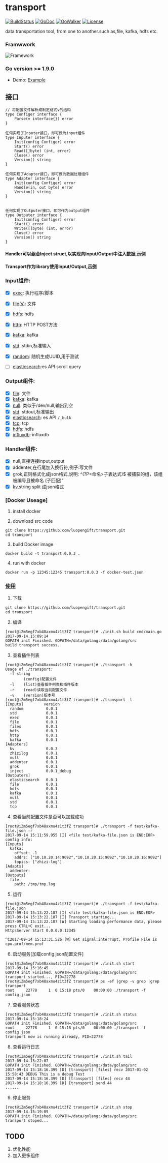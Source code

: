 # transport

[![BuildStatus](https://travis-ci.org/luopengift/transport.svg?branch=master)](https://travis-ci.org/luopengift/transport)
[![GoDoc](https://godoc.org/github.com/luopengift/transport?status.svg)](https://godoc.org/github.com/luopengift/transport)
[![GoWalker](https://gowalker.org/api/v1/badge)](https://gowalker.org/github.com/luopengift/transport)
[![License](https://img.shields.io/badge/LICENSE-Apache2.0-ff69b4.svg)](http://www.apache.org/licenses/LICENSE-2.0.html)

data transportation tool, from one to another.such as,file, kafka, hdfs etc.

### Framwwork
![Framework](https://github.com/luopengift/transport/blob/master/Image/png/TransportFramework.png)

### Go version >= 1.9.0

* Demo: [Example](https://github.com/luopengift/transport/blob/master/doc/EXAMPLE.md)

## 接口
```
// 将配置文件解析成制定格式v的结构
type Configer interface {
    Parse(v interface{}) error
}

任何实现了Inputer接口，即可做为input组件
type Inputer interface {
    Init(config Configer) error
    Start() error
    Read([]byte) (int, error)
    Close() error
    Version() string
}

任何实现了Adapter接口，即可做为数据处理组件
type Adapter interface {
    Init(config Configer) error
    Handle(in, out byte) error
    Version() string
}


任何实现了Outputer接口，即可作为output组件
type Outputer interface {
    Init(config Configer) error
    Start() error
    Write([]byte) (int, error)
    Close() error
    Version() string
}
```
#### Handler可以组合Inject struct,以实现向Input/Output中注入数据,[示例](https://github.com/luopengift/transport/blob/master/plugins/codec/inject.go)

#### Transport作为library使用Input/Output,[示例](https://github.com/luopengift/transport/blob/master/plugins/output/elasticsearch/README.md)

### Input组件:
- [x] [exec](https://github.com/luopengift/transport/blob/master/plugins/input/exec/README.md): 执行程序/脚本
- [x] [file(s)](https://github.com/luopengift/transport/blob/master/plugins/input/file/README.md): 文件
- [x] [hdfs](https://github.com/luopengift/transport/blob/master/plugins/input/hdfs/README.md): hdfs
- [x] [http](https://github.com/luopengift/transport/blob/master/plugins/input/http/README.md): HTTP POST方法
- [x] [kafka](https://github.com/luopengift/transport/blob/master/plugins/input/kafka/README.md): kafka
- [x] [std](https://github.com/luopengift/transport/blob/master/plugins/input/std/README.md): stdin,标准输入
- [x] [random](https://github.com/luopengift/transport/blob/master/plugins/input/random/README.md): 随机生成UUID,用于测试

- [ ] [elasticsearch]():es API scroll query

### Output组件:
- [x] [file](https://github.com/luopengift/transport/blob/master/plugins/output/file/README.md): 文件
- [x] [kafka](https://github.com/luopengift/transport/blob/master/plugins/output/kafka/README.md): kafka
- [x] [null](https://github.com/luopengift/transport/blob/master/plugins/output/null/README.md): 类似于/dev/null,输出到空
- [x] [std](https://github.com/luopengift/transport/blob/master/plugins/output/std/README.md): stdout,标准输出
- [x] [elasticsearch](https://github.com/luopengift/transport/blob/master/plugins/output/elasticsearch/README.md): es API `/_bulk`
- [x] [tcp](https://github.com/luopengift/transport/blob/master/plugins/output/tcp/README.md): tcp
- [x] [hdfs](https://github.com/luopengift/transport/blob/master/plugins/output/hdfs/README.md): hdfs
- [x] [influxdb](https://github.com/luopengift/transport/blob/master/plugins/output/influxdb/README.md): influxdb

### Handler组件:
- [x] null,直接连接input,output
- [x] addenter,在行尾加入换行符,例子:写文件
- [x] grok,正则格式化成json格式,说明: ^(?P<命名>子表达式)$  被捕获的组，该组被编号且被命名 (子匹配)"
- [x] [kv](https://github.com/luopengift/transport/blob/master/plugins/codec/README.md),string split 成json格式

### [Docker Useage]
1. install docker

2. download src code
```
git clone https://github.com/luopengift/transport.git
cd transport
```

3. build Docker image
```
docker build -t transport:0.0.3 .
```

4. run with docker
```
docker run -p 12345:12345 transport:0.0.3 -f docker-test.json
```


### [使用](https://github.com/luopengift/transport/wiki/Useage)
1. 下载
```
git clone https://github.com/luopengift/transport.git
cd transport
```

2. 编译
```
[root@iZm5egf7xb48axmu4z1t3fZ transport]# ./init.sh build cmd/main.go 
2017-09-14.15:09:14
GOPATH init Finished. GOPATH=/data/golang:/data/golang/src
build transport success.
```

3. 查看插件列表
```
[root@iZm5egf7xb48axmu4z1t3fZ transport]# ./transport -h
Usage of ./transport:
  -f string
        (config)配置文件
  -l    (list)查看插件列表和插件版本
  -r    (read)读取当前配置文件
  -v    (version)版本号
[root@iZm5egf7xb48axmu4z1t3fZ transport]# ./transport -l
[Inputs]         version
  random          0.0.1
  std             0.0.1
  exec            0.0.1
  file            0.0.1
  files           0.0.1
  hdfs            0.0.1
  http            0.0.1
  kafka           0.0.1
[Adapters]       
  kv              0.0.3
  zhizilog        0.0.1
  null            0.0.1
  addenter        0.0.1
  grok            0.0.1
  inject          0.0.1_debug
[Outputers]      
  elasticsearch   0.0.1
  file            0.0.1
  hdfs            0.0.1
  kafka           0.0.1
  null            0.0.1
  std             0.0.1
  tcp             0.0.1

```

4. 查看当前配置文件是否可以加载成功
```
[root@iZm5egf7xb48axmu4z1t3fZ transport]# ./transport -f test/kafka-file.json -r
2017-09-14 15:11:59.955 [I] <file test/kafka-file.json is END:EOF> 
config info:
[Inputs]
  kafka:
    offset: -1
    addrs: ["10.10.20.14:9092","10.10.20.15:9092","10.10.20.16:9092"]
    topics: ["zhizi-log"]
[Adapts]
  addenter:
[Outputs]
  file:
    path: /tmp/tmp.log

```
5. 运行
```
[root@iZm5egf7xb48axmu4z1t3fZ transport]# ./transport -f test/kafka-file.json  
2017-09-14 15:13:22.107 [I] <file test/kafka-file.json is END:EOF> 
2017-09-14 15:13:22.107 [I] Transport starting... 
2017-09-14 15:13:22.107 [W] Starting loading performance data, please press CTRL+C exit... 
HttpsServer Start 0.0.0.0:12345

^C2017-09-14 15:13:31.526 [W] Get signal:interrupt, Profile File is cpu.prof/mem.prof
```

6. 启动服务[加载config.json配置文件]
```
[root@iZm5egf7xb48axmu4z1t3fZ transport]# ./init.sh start
2017-09-14.15:16:45
GOPATH init Finished. GOPATH=/data/golang:/data/golang/src
transport started..., PID=22778
[root@iZm5egf7xb48axmu4z1t3fZ transport]# ps -ef |grep -v grep |grep transport
root     22778     1  0 15:18 pts/0    00:00:00 ./transport -f config.json
```

7. 查看服务状态
```
[root@iZm5egf7xb48axmu4z1t3fZ transport]# ./init.sh status
2017-09-14.15:18:24
GOPATH init Finished. GOPATH=/data/golang:/data/golang/src
root     22778     1  0 15:18 pts/0    00:00:00 ./transport -f config.json
transport now is running already, PID=22778
```
8. 查看运行日志
```
[root@iZm5egf7xb48axmu4z1t3fZ transport]# ./init.sh tail 
2017-09-14.15:22:07
GOPATH init Finished. GOPATH=/data/golang:/data/golang/src
2017-09-14 15:18:16.399 [D] [transport] [files] recv 2017-01-02 15:58:43 DEBUG This is a debug Test 
2017-09-14 15:18:16.399 [D] [transport] [files] recv 44 
2017-09-14 15:18:16.399 [D] [transport] send 44
......
```

9. 停止服务
```
[root@iZm5egf7xb48axmu4z1t3fZ transport]# ./init.sh stop
2017-09-14.15:19:09
GOPATH init Finished. GOPATH=/data/golang:/data/golang/src
transport stoped...
```



## TODO
1. 优化性能
2. 加入更多组件


